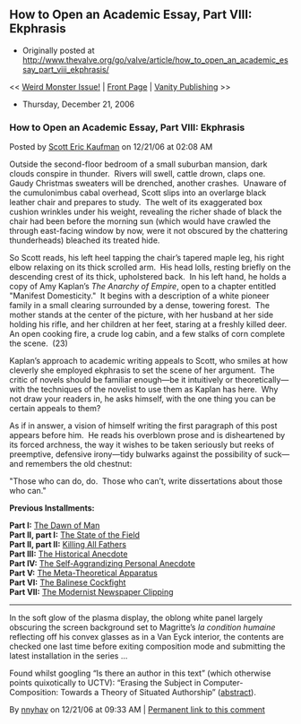 ## How to Open an Academic Essay, Part VIII: Ekphrasis

 * Originally posted at http://www.thevalve.org/go/valve/article/how_to_open_an_academic_essay_part_viii_ekphrasis/

&lt;&lt; [Weird Monster Issue!](http://www.thevalve.org/go/valve/article/weird_monster_issue/) | [Front Page](http://www.thevalve.org/go/valve/) | [Vanity Publishing](http://www.thevalve.org/go/valve/article/vanity_publishing/) &gt;&gt;

* Thursday, December 21, 2006 

### How to Open an Academic Essay, Part VIII: Ekphrasis

Posted by [Scott Eric Kaufman](http://www.thevalve.org/go/member/79/) on 12/21/06 at 02:08 AM

Outside the second-floor bedroom of a small suburban mansion, dark clouds conspire in thunder.  Rivers will swell, cattle drown, claps one.  Gaudy Christmas sweaters will be drenched, another crashes.  Unaware of the cumulonimbus cabal overhead, Scott slips into an overlarge black leather chair and prepares to study.  The welt of its exaggerated box cushion wrinkles under his weight, revealing the richer shade of black the chair had been before the morning sun (which would have crawled the through east-facing window by now, were it not obscured by the chattering thunderheads) bleached its treated hide.   

So Scott reads, his left heel tapping the chair’s tapered maple leg, his right elbow relaxing on its thick scrolled arm.  His head lolls, resting briefly on the descending crest of its thick, upholstered back.  In his left hand, he holds a copy of Amy Kaplan’s _The Anarchy of Empire_, open to a chapter entitled "Manifest Domesticity."  It begins with a description of a white pioneer family in a small clearing surrounded by a dense, towering forest.  The mother stands at the center of the picture, with her husband at her side holding his rifle, and her children at her feet, staring at a freshly killed deer.  An open cooking fire, a crude log cabin, and a few stalks of corn complete the scene.  (23)

Kaplan’s approach to academic writing appeals to Scott, who smiles at how cleverly she employed ekphrasis to set the scene of her argument.  The critic of novels should be familiar enough—be it intuitively or theoretically—with the techniques of the novelist to use them as Kaplan has here.  Why not draw your readers in, he asks himself, with the one thing you can be certain appeals to them?  

As if in answer, a vision of himself writing the first paragraph of this post appears before him.  He reads his overblown prose and is disheartened by its forced archness, the way it wishes to be taken seriously but reeks of preemptive, defensive irony—tidy bulwarks against the possibility of suck—and remembers the old chestnut:

"Those who can do, do.  Those who can’t, write dissertations about those who can."

**Previous Installments:**

**Part I:** [The Dawn of Man](http://acephalous.typepad.com/acephalous/2005/04/how_to_open_an_.html)  
**Part II, part I:** [The State of the Field](http://acephalous.typepad.com/acephalous/2005/04/how_to_open_an__1.html)  
**Part II, part II:** [Killing All Fathers](http://acephalous.typepad.com/acephalous/2005/05/how_to_open_an_.html)  
**Part III:** [The Historical Anecdote](http://acephalous.typepad.com/acephalous/2005/05/how_to_open_an__1.html)  
**Part IV:** [The Self-Aggrandizing Personal Anecdote](http://acephalous.typepad.com/acephalous/2005/05/how_to_open_an__2.html)  
**Part V:** [The Meta-Theoretical Apparatus](http://acephalous.typepad.com/acephalous/2005/05/how_to_open_an__3.html)  
**Part VI:** [The Balinese Cockfight](http://acephalous.typepad.com/acephalous/2005/06/how_to_open_an_.html)  
**Part VII:** [The Modernist Newspaper Clipping](http://acephalous.typepad.com/acephalous/2005/08/how_to_open_an_.html)

---

In the soft glow of the plasma display, the oblong white panel largely obscuring the screen background set to Magritte’s _la condition humaine_ reflecting off his convex glasses as in a Van Eyck interior, the contents are checked one last time before exiting composition mode and submitting the latest installation in the series ...

Found whilst googling “Is there an author in this text” (which otherwise points quixotically to UCTV): “Erasing the Subject in Computer-Composition: Towards a Theory of Situated Authorship” ([abstract](http://www.bsu.edu/cw2001/abstracts.htm#rosinski1)).

By [nnyhav](http://nnyhav.blogspot.com) on 12/21/06 at 09:33 AM | [Permanent link to this comment](http://www.thevalve.org/go/valve/article/how_to_open_an_academic_essay_part_viii_ekphrasis/#13424)

